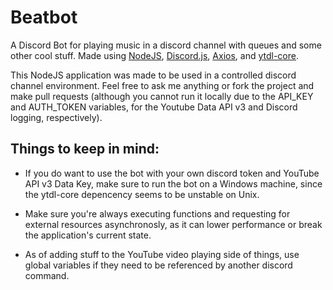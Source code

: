 # Beatbot
A Discord Bot for playing music in a discord channel with queues and some other cool stuff. Made using [NodeJS](https://nodejs.org/), [Discord.js](https://discord.js.org/#/), [Axios](https://www.npmjs.com/package/axios),
and [ytdl-core](https://www.npmjs.com/package/ytdl-core).

This NodeJS application was made to be used in a controlled discord channel environment. Feel free to ask me anything
or fork the project and make pull requests 
(although you cannot run it locally due to the API_KEY and AUTH_TOKEN variables, for the Youtube Data API v3 and Discord logging, respectively).

## Things to keep in mind:

- If you do want to use the bot with your own discord token and YouTube API v3 Data Key, make sure to run the bot on a Windows machine,
since the ytdl-core depencency seems to be unstable on Unix.

- Make sure you're always executing functions and requesting for external resources asynchronosly, as it can lower performance or break the application's current state.

- As of adding stuff to the YouTube video playing side of things, use global variables if they need to be referenced by another discord command.
